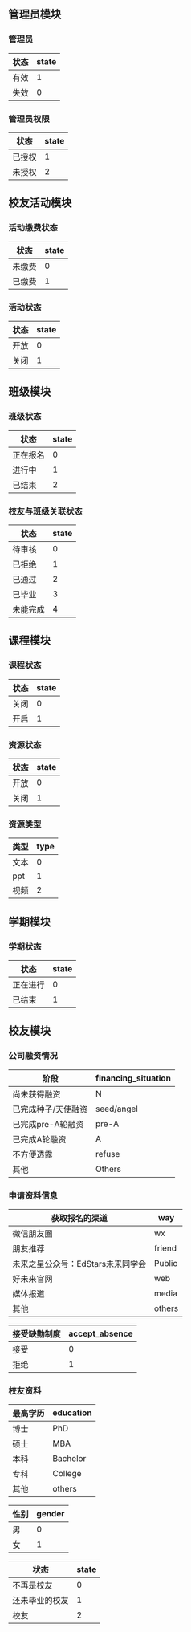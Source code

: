 ## 管理员模块

### 管理员
| 状态 | state |
| :--- | ----- |
| 有效 | 1     |
| 失效 | 0     |
### 管理员权限
| 状态   | state |
| ------ | ----- |
| 已授权 | 1     |
| 未授权 | 2     |

## 校友活动模块

### 活动缴费状态

| 状态   | state |
| ------ | ----- |
| 未缴费 | 0     |
| 已缴费 | 1     |

### 活动状态

| 状态 | state |
| ---- | ----- |
| 开放 | 0     |
| 关闭 | 1     |

## 班级模块

### 班级状态

| 状态     | state |
| -------- | ----- |
| 正在报名 | 0     |
| 进行中   | 1     |
| 已结束   | 2     |

### 校友与班级关联状态

| 状态     | state |
| -------- | ----- |
| 待审核   | 0     |
| 已拒绝   | 1     |
| 已通过   | 2     |
| 已毕业   | 3     |
| 未能完成 | 4     |

## 课程模块

### 课程状态

| 状态 | state |
| ---- | ----- |
| 关闭 | 0     |
| 开启 | 1     |

### 资源状态

| 状态 | state |
| ---- | ----- |
| 开放 | 0     |
| 关闭 | 1     |

### 资源类型

| 类型 | type |
| ---- | ---- |
| 文本 | 0    |
| ppt  | 1    |
| 视频 | 2    |

## 学期模块

### 学期状态

| 状态     | state |
| -------- | ----- |
| 正在进行 | 0     |
| 已结束   | 1     |

## 校友模块

### 公司融资情况

| 阶段                | financing_situation |
| ------------------- | ------------------- |
| 尚未获得融资        | N                   |
| 已完成种子/天使融资 | seed/angel          |
| 已完成pre-A轮融资   | pre-A               |
| 已完成A轮融资       | A                   |
| 不方便透露          | refuse              |
| 其他                | Others              |

### 申请资料信息

| 获取报名的渠道                    | way    |
| --------------------------------- | ------ |
| 微信朋友圈                        | wx     |
| 朋友推荐                          | friend |
| 未来之星公众号：EdStars未来同学会 | Public |
| 好未来官网                        | web    |
| 媒体报道                          | media  |
| 其他                              | others |

| 接受缺勤制度 | accept_absence |
| ------------ | -------------- |
| 接受         | 0              |
| 拒绝         | 1              |

### 校友资料

| 最高学历 | education |
| -------- | --------- |
| 博士     | PhD       |
| 硕士     | MBA       |
| 本科     | Bachelor  |
| 专科     | College   |
| 其他     | others    |

| 性别 | gender |
| ---- | ------ |
| 男   | 0      |
| 女   | 1      |

| 状态           | state |
| -------------- | ----- |
| 不再是校友     | 0     |
| 还未毕业的校友 | 1     |
| 校友           | 2     |